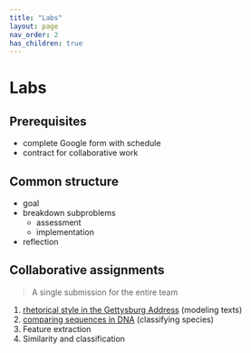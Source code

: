 ```yaml
---
title: "Labs"
layout: page
nav_order: 2
has_children: true
---
```



# Labs


## Prerequisites

- complete Google form with schedule
- contract for collaborative work


## Common structure

- goal
- breakdown subproblems
    - assessment
    - implementation
- reflection

## Collaborative assignments

> A single submission for the entire team

1. [rhetorical style in the Gettysburg Address](./lab1/) (modeling texts)
2. [comparing sequences in DNA](./lab2/) (classifying species)
3. Feature extraction
4. Similarity and classification
